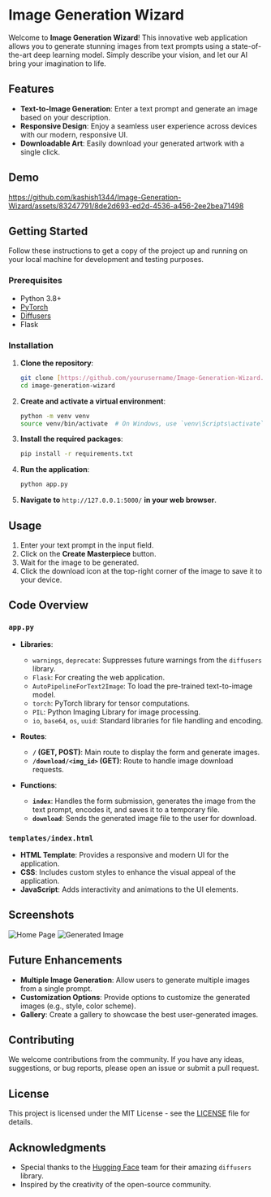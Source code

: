 # Image Generation Wizard

Welcome to **Image Generation Wizard**! This innovative web application allows you to generate stunning images from text prompts using a state-of-the-art deep learning model. Simply describe your vision, and let our AI bring your imagination to life.

## Features

- **Text-to-Image Generation**: Enter a text prompt and generate an image based on your description.
- **Responsive Design**: Enjoy a seamless user experience across devices with our modern, responsive UI.
- **Downloadable Art**: Easily download your generated artwork with a single click.

## Demo


https://github.com/kashish1344/Image-Generation-Wizard/assets/83247791/8de2d693-ed2d-4536-a456-2ee2bea71498

## Getting Started

Follow these instructions to get a copy of the project up and running on your local machine for development and testing purposes.

### Prerequisites

- Python 3.8+
- [PyTorch](https://pytorch.org/get-started/locally/)
- [Diffusers](https://huggingface.co/docs/diffusers/installation)
- Flask

### Installation

1. **Clone the repository**:
    ```bash
    git clone [https://github.com/yourusername/Image-Generation-Wizard.git](https://github.com/kashish1344/Image-Generation-Wizard.git)
    cd image-generation-wizard
    ```

2. **Create and activate a virtual environment**:
    ```bash
    python -m venv venv
    source venv/bin/activate  # On Windows, use `venv\Scripts\activate`
    ```

3. **Install the required packages**:
    ```bash
    pip install -r requirements.txt
    ```

4. **Run the application**:
    ```bash
    python app.py
    ```

5. **Navigate to** `http://127.0.0.1:5000/` **in your web browser**.

## Usage

1. Enter your text prompt in the input field.
2. Click on the **Create Masterpiece** button.
3. Wait for the image to be generated.
4. Click the download icon at the top-right corner of the image to save it to your device.

## Code Overview

### `app.py`

- **Libraries**:
    - `warnings`, `deprecate`: Suppresses future warnings from the `diffusers` library.
    - `Flask`: For creating the web application.
    - `AutoPipelineForText2Image`: To load the pre-trained text-to-image model.
    - `torch`: PyTorch library for tensor computations.
    - `PIL`: Python Imaging Library for image processing.
    - `io`, `base64`, `os`, `uuid`: Standard libraries for file handling and encoding.

- **Routes**:
    - **`/` (GET, POST)**: Main route to display the form and generate images.
    - **`/download/<img_id>` (GET)**: Route to handle image download requests.

- **Functions**:
    - **`index`**: Handles the form submission, generates the image from the text prompt, encodes it, and saves it to a temporary file.
    - **`download`**: Sends the generated image file to the user for download.

### `templates/index.html`

- **HTML Template**: Provides a responsive and modern UI for the application.
- **CSS**: Includes custom styles to enhance the visual appeal of the application.
- **JavaScript**: Adds interactivity and animations to the UI elements.

## Screenshots

![Home Page](static/screenshot1.png)
![Generated Image](static/screenshot2.png)

## Future Enhancements

- **Multiple Image Generation**: Allow users to generate multiple images from a single prompt.
- **Customization Options**: Provide options to customize the generated images (e.g., style, color scheme).
- **Gallery**: Create a gallery to showcase the best user-generated images.

## Contributing

We welcome contributions from the community. If you have any ideas, suggestions, or bug reports, please open an issue or submit a pull request.

## License

This project is licensed under the MIT License - see the [LICENSE](LICENSE) file for details.

## Acknowledgments

- Special thanks to the [Hugging Face](https://huggingface.co/) team for their amazing `diffusers` library.
- Inspired by the creativity of the open-source community.
